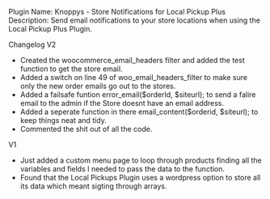 Plugin Name: Knoppys - Store Notifications for Local Pickup Plus
Description: Send email notifications to your store locations when using the Local Pickup Plus Plugin.

Changelog
V2
- Created the woocommerce_email_headers filter and added the test function to get the store email.
- Added a switch on line 49 of woo_email_headers_filter to make sure only the new order emails go out to the stores.
- Added a failsafe funtion error_email($orderId, $siteurl); to send a falire email to the admin if the Store doesnt have an email address. 
- Added a seperate function in there email_content($orderid, $siteurl); to keep things neat and tidy. 
- Commented the shit out of all the code. 

V1
- Just added a custom menu page to loop through products finding all the variables and fields I needed to pass the data to the function. 
- Found that the Local Pickups Plugin uses a wordpress option to store all its data which meant sigting through arrays.
